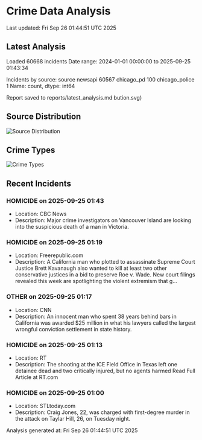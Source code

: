 # Crime Data Analysis
Last updated: Fri Sep 26 01:44:51 UTC 2025

## Latest Analysis

Loaded 60668 incidents
Date range: 2024-01-01 00:00:00 to 2025-09-25 01:43:34

Incidents by source:
source
newsapi           60567
chicago_pd          100
chicago_police        1
Name: count, dtype: int64

Report saved to reports/latest_analysis.md
bution.svg)

## Source Distribution
![Source Distribution](images/source_distribution.svg)

## Crime Types
![Crime Types](images/crime_types.svg)

## Recent Incidents

### HOMICIDE on 2025-09-25 01:43
- Location: CBC News
- Description: Major crime investigators on Vancouver Island are looking into the suspicious death of a man in Victoria.


### HOMICIDE on 2025-09-25 01:19
- Location: Freerepublic.com
- Description: A California man who plotted to assassinate Supreme Court Justice Brett Kavanaugh also wanted to kill at least two other conservative justices in a bid to preserve Roe v. Wade. New court filings revealed this week are spotlighting the violent extremism that g…


### OTHER on 2025-09-25 01:17
- Location: CNN
- Description: An innocent man who spent 38 years behind bars in California was awarded $25 million in what his lawyers called the largest wrongful conviction settlement in state history.


### HOMICIDE on 2025-09-25 01:13
- Location: RT
- Description: The shooting at the ICE Field Office in Texas left one detainee dead and two critically injured, but no agents harmed Read Full Article at RT.com


### HOMICIDE on 2025-09-25 01:00
- Location: STLtoday.com
- Description: Craig Jones, 22, was charged with first-degree murder in the attack on Taylar Hill, 26, on Tuesday night.

Analysis generated at: Fri Sep 26 01:44:51 UTC 2025
